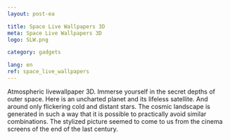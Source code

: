 ```yaml
---
layout: post-ea

title: Space Live Wallpapers 3D
meta: Space Live Wallpapers 3D
logo: SLW.png

category: gadgets

lang: en
ref: space_live_wallpapers
---
```


Atmospheric livewallpaper 3D. Immerse yourself in the secret depths of outer space. Here is an uncharted planet and its lifeless satellite. And around only flickering cold and distant stars. The cosmic landscape is generated in such a way that it is possible to practically avoid similar combinations. The stylized picture seemed to come to us from the cinema screens of the end of the last century.
